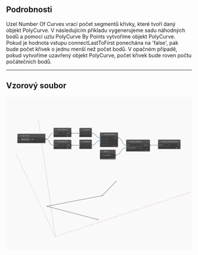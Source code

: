 ## Podrobnosti
Uzel Number Of Curves vrací počet segmentů křivky, které tvoří daný objekt PolyCurve. V následujícím příkladu vygenerujeme sadu náhodných bodů a pomocí uzlu PolyCurve By Points vytvoříme objekt PolyCurve. Pokud je hodnota vstupu connectLastToFirst ponechána na 'false', pak bude počet křivek o jednu menší než počet bodů. V opačném případě, pokud vytvoříme uzavřený objekt PolyCurve, počet křivek bude roven počtu počátečních bodů.
___
## Vzorový soubor

![NumberOfCurves](./Autodesk.DesignScript.Geometry.PolyCurve.NumberOfCurves_img.jpg)

